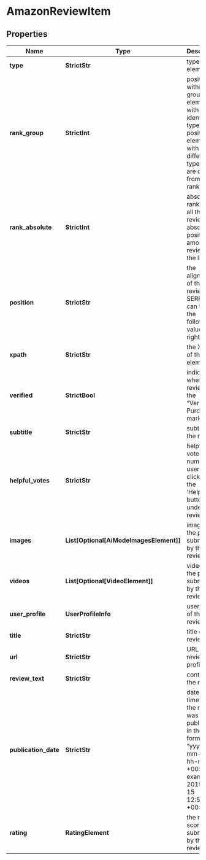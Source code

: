 # AmazonReviewItem


## Properties

| Name | Type | Description | Notes |
|------------ | ------------- | ------------- | -------------|
**type** | **StrictStr** | type of element |[optional]|
**rank_group** | **StrictInt** | position within a group of elements with identical type values<br>positions of elements with different type values are omitted from rank_group |[optional]|
**rank_absolute** | **StrictInt** | absolute rank among all the listed reviews<br>absolute position among all reviews on the list |[optional]|
**position** | **StrictStr** | the alignment of the review in SERP<br>can take the following values: right |[optional]|
**xpath** | **StrictStr** | the XPath of the element |[optional]|
**verified** | **StrictBool** | indicates whether the review has the “Verified Purchase” mark |[optional]|
**subtitle** | **StrictStr** | subtitle of the review |[optional]|
**helpful_votes** | **StrictStr** | helpful votes count<br>number of users who clicked on the ‘Helpful” button under the review text |[optional]|
**images** | **List[Optional[AiModeImagesElement]]** | images of the product submitted by the reviewer |[optional]|
**videos** | **List[Optional[VideoElement]]** | videos of the product submitted by the reviewer |[optional]|
**user_profile** | **UserProfileInfo** | user profile of the reviewer |[optional]|
**title** | **StrictStr** | title of the review |[optional]|
**url** | **StrictStr** | URL to the reviewer’s profile |[optional]|
**review_text** | **StrictStr** | content of the review |[optional]|
**publication_date** | **StrictStr** | date and time when the review was published<br>in the UTC format: “yyyy-mm-dd hh-mm-ss +00:00”;<br>example:<br>2019-11-15 12:57:46 +00:00 |[optional]|
**rating** | **RatingElement** | the rating score submitted by the reviewer |[optional]|